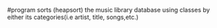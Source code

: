 #program sorts (heapsort) the music library database using classes by either its categories(i.e artist, title, songs,etc.)
